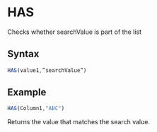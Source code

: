 # HAS

Checks whether searchValue is part of the list

## Syntax

```javascript
HAS(value1,”searchValue”)
```

## **Example**

```javascript
HAS(Column1,"ABC")
```

Returns the value that matches the search value.
